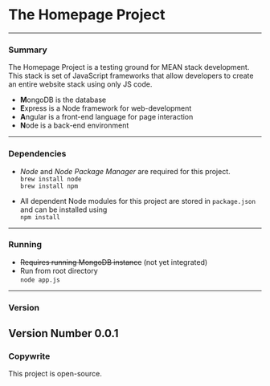 # The Homepage Project
---
### Summary
The Homepage Project is a testing ground for MEAN stack development. This stack is set of JavaScript frameworks that allow developers to create an entire website stack using only JS code.
* **M**ongoDB is the database
* **E**xpress is a Node framework for web-development
* **A**ngular is a front-end language for page interaction
* **N**ode is a back-end environment
---
### Dependencies
* *Node* and *Node Package Manager* are required for this project.  
```brew install node```  
```brew install npm```  

* All dependent Node modules for this project are stored in `package.json` and can be installed using  
```npm install```
---
### Running 
* ~~Requires running MongoDB instance~~ 
(not yet integrated)  
* Run from root directory  
```node app.js```  
---
### Version
Version Number 0.0.1
---
### Copywrite  
This project is open-source.
